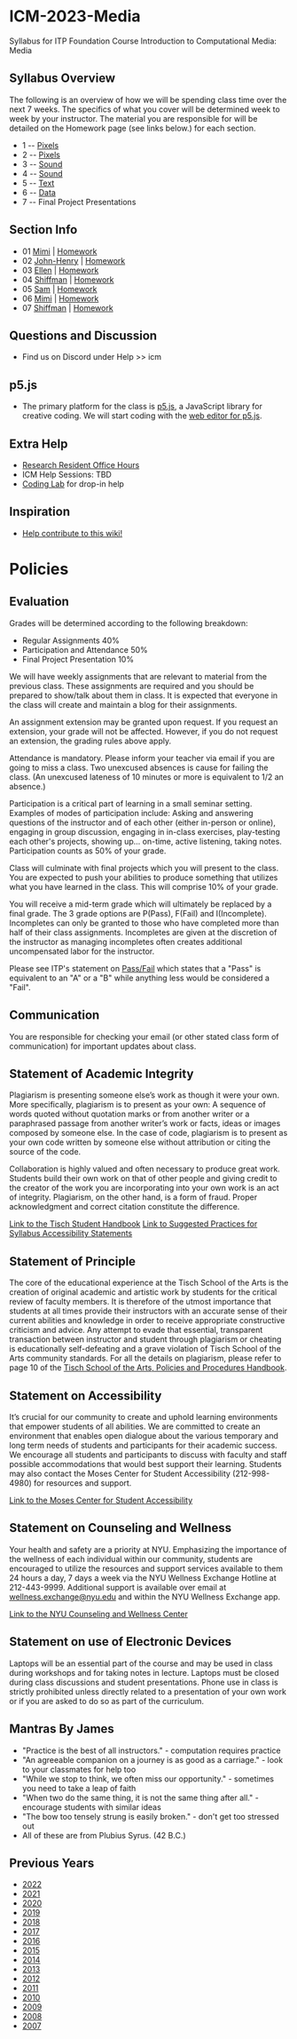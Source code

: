 # ICM-2023-Media

Syllabus for ITP Foundation Course Introduction to Computational Media: Media

## Syllabus Overview

The following is an overview of how we will be spending class time over the next 7 weeks. The specifics of what you cover will be determined week to week by your instructor. The material you are responsible for will be detailed on the Homework page (see links below.) for each section.

- 1 -- [Pixels](weeks/01_pixels.md)
- 2 -- [Pixels](weeks/02_pixels.md)
- 3 -- [Sound](weeks/03_sound.md)
- 4 -- [Sound](weeks/04_sound.md)
- 5 -- [Text](weeks/05_text.md)
- 6 -- [Data](weeks/06_data.md)
- 7 -- Final Project Presentations

## Section Info

- 01 [Mimi](sections/01_Mimi.md) | [Homework](https://github.com/ITPNYU/ICM-2023-Media/wiki/Homework-MimiY-01)
- 02 [John-Henry](sections/02_JohnHenry.md) | [Homework](https://github.com/ITPNYU/ICM-2023-Media/wiki/Homework-John-Henry-02)
- 03 [Ellen](sections/03_Ellen.md) | [Homework](https://github.com/ITPNYU/ICM-2023-Media/wiki/Homework-Ellen)
- 04 [Shiffman](sections/04_Shiffman.md) | [Homework](https://github.com/ITPNYU/ICM-2023-Media/wiki/Homework-Dan-%E2%80%90-Thursday)
- 05 [Sam](sections/05_Sam.md) | [Homework](https://github.com/ITPNYU/ICM-2023-Media/wiki/Homework-Sam-05)
- 06 [Mimi](sections/06_Mimi.md) | [Homework](https://github.com/ITPNYU/ICM-2023-Media/wiki/Homework-MimiY-06)
- 07 [Shiffman](sections/07_Shiffman.md) | [Homework](https://github.com/ITPNYU/ICM-2023-Media/wiki/Homework-Shiffman-07)

## Questions and Discussion

- Find us on Discord under Help >> icm

## p5.js

- The primary platform for the class is [p5.js](http://www.p5js.org/), a JavaScript library for creative coding. We will start coding with the [web editor for p5.js](https://editor.p5js.org/).

## Extra Help

- [Research Resident Office Hours](https://itp.nyu.edu/help/office-hours/)
- ICM Help Sessions: TBD
- [Coding Lab](https://codinglab.itp.io/) for drop-in help

## Inspiration

- [Help contribute to this wiki!](https://github.com/ITPNYU/ICM-2023-Code/wiki/Inspiration)

# Policies

## Evaluation

Grades will be determined according to the following breakdown:

- Regular Assignments 40%
- Participation and Attendance 50%
- Final Project Presentation 10%

We will have weekly assignments that are relevant to material from the previous class. These assignments are required and you should be prepared to show/talk about them in class. It is expected that everyone in the class will create and maintain a blog for their assignments.

An assignment extension may be granted upon request. If you request an extension, your grade will not be affected. However, if you do not request an extension, the grading rules above apply.

Attendance is mandatory. Please inform your teacher via email if you are going to miss a class. Two unexcused absences is cause for failing the class. (An unexcused lateness of 10 minutes or more is equivalent to 1/2 an absence.)

Participation is a critical part of learning in a small seminar setting. Examples of modes of participation include: Asking and answering questions of the instructor and of each other (either in-person or online), engaging in group discussion, engaging in in-class exercises, play-testing each other's projects, showing up... on-time, active listening, taking notes. Participation counts as 50% of your grade.

Class will culminate with final projects which you will present to the class. You are expected to push your abilities to produce something that utilizes what you have learned in the class. This will comprise 10% of your grade.

You will receive a mid-term grade which will ultimately be replaced by a final grade. The 3 grade options are P(Pass), F(Fail) and I(Incomplete). Incompletes can only be granted to those who have completed more than half of their class assignments. Incompletes are given at the discretion of the instructor as managing incompletes often creates additional uncompensated labor for the instructor.

Please see ITP's statement on [Pass/Fail](http://help.itp.nyu.edu/academic-policies/pass-fail) which states that a "Pass" is equivalent to an "A" or a "B" while anything less would be considered a "Fail".

## Communication

You are responsible for checking your email (or other stated class form of communication) for important updates about class.

## Statement of Academic Integrity

Plagiarism is presenting someone else’s work as though it were your own. More specifically, plagiarism is to present as your own: A sequence of words quoted without quotation marks or from another writer or a paraphrased passage from another writer’s work or facts, ideas or images composed by someone else. In the case of code, plagiarism is to present as your own code written by someone else without attribution or citing the source of the code.

Collaboration is highly valued and often necessary to produce great work. Students build their own work on that of other people and giving credit to the creator of the work you are incorporating into your own work is an act of integrity. Plagiarism, on the other hand, is a form of fraud. Proper acknowledgment and correct citation constitute the difference.

[Link to the Tisch Student Handbook](https://tisch.nyu.edu/student-affairs/important-resources/tisch-policies-and-handbooks)
[Link to Suggested Practices for Syllabus Accessibility Statements](https://docs.google.com/document/d/1RgmYE1-OQYBfMsArLuN6VJa1rIKMVMLE/edit#)

## Statement of Principle

The core of the educational experience at the Tisch School of the Arts is the creation of original academic and artistic work by students for the critical review of faculty members. It is therefore of the utmost importance that students at all times provide their instructors with an accurate sense of their current abilities and knowledge in order to receive appropriate constructive criticism and advice. Any attempt to evade that essential, transparent transaction between instructor and student through plagiarism or cheating is educationally self-defeating and a grave violation of Tisch School of the Arts community standards. For all the details on plagiarism, please refer to page 10 of the [Tisch School of the Arts, Policies and Procedures Handbook](http://students.tisch.nyu.edu/page/home.html).

## Statement on Accessibility

It’s crucial for our community to create and uphold learning environments that empower students of all abilities. We are committed to create an environment that enables open dialogue about the various temporary and long term needs of students and participants for their academic success. We encourage all students and participants to discuss with faculty and staff possible accommodations that would best support their learning. Students may also contact the Moses Center for Student Accessibility (212-998-4980) for resources and support.

[Link to the Moses Center for Student Accessibility](https://www.nyu.edu/students/communities-and-groups/student-accessibility.html)

## Statement on Counseling and Wellness

Your health and safety are a priority at NYU. Emphasizing the importance of the wellness of each individual within our community, students are encouraged to utilize the resources and support services available to them 24 hours a day, 7 days a week via the NYU Wellness Exchange Hotline at 212-443-9999. Additional support is available over email at wellness.exchange@nyu.edu and within the NYU Wellness Exchange app.

[Link to the NYU Counseling and Wellness Center](https://www.nyu.edu/students/health-and-wellness/services/counseling-services.html)

## Statement on use of Electronic Devices

Laptops will be an essential part of the course and may be used in class during workshops and for taking notes in lecture. Laptops must be closed during class discussions and student presentations. Phone use in class is strictly prohibited unless directly related to a presentation of your own work or if you are asked to do so as part of the curriculum.

## Mantras By James

- "Practice is the best of all instructors." - computation requires practice
- "An agreeable companion on a journey is as good as a carriage." - look to your classmates for help too
- "While we stop to think, we often miss our opportunity." - sometimes you need to take a leap of faith
- "When two do the same thing, it is not the same thing after all." - encourage students with similar ideas
- "The bow too tensely strung is easily broken." - don't get too stressed out
- All of these are from Plubius Syrus. (42 B.C.)

## Previous Years

- [2022](https://github.com/ITPNYU/ICM-2022-Media/)
- [2021](https://github.com/ITPNYU/ICM-2021-Media/)
- [2020](https://github.com/ITPNYU/ICM-2020-Media/)
- [2019](https://github.com/ITPNYU/ICM-2019-Media/)
- [2018](https://github.com/ITPNYU/ICM-2018/)
- [2017](https://github.com/ITPNYU/ICM-2017/)
- [2016](https://github.com/ITPNYU/ICM-2016/)
- [2015](https://github.com/ITPNYU/ICM-2015/)
- [2014](https://github.com/ITPNYU/ICM-2014/)
- [2013](https://github.com/ITPNYU/ICM-2013/)
- [2012](http://itp.nyu.edu/varwiki/Syllabus/ICM-All-F12)
- [2011](http://itp.nyu.edu/varwiki/Syllabus/ICM-All-F11)
- [2010](http://itp.nyu.edu/varwiki/Syllabus/ICM-All-F10)
- [2009](http://itp.nyu.edu/varwiki/Syllabus/ICM-All-F09)
- [2008](http://itp.nyu.edu/varwiki/Syllabus/ICM-All-F08)
- [2007](http://itp.nyu.edu/varwiki/Syllabus/ICM-All-F07)
